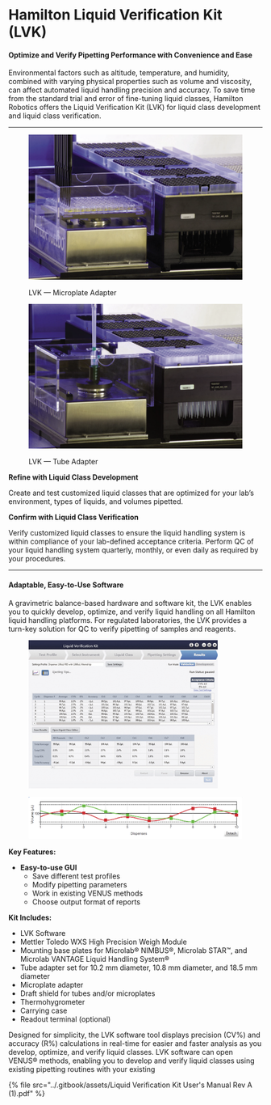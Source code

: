# Hamilton Liquid Verification Kit (LVK)

#### Optimize and Verify Pipetting Performance with Convenience and Ease

Environmental factors such as altitude, temperature, and humidity, combined with varying physical properties such as volume and viscosity, can affect automated liquid handling precision and accuracy. To save time from the standard trial and error of fine-tuning liquid classes, Hamilton Robotics offers the Liquid Verification Kit (LVK) for liquid class development and liquid class verification.

***

<div>

<figure><img src="../.gitbook/assets/image (21) (1) (1) (1).png" alt=""><figcaption><p>LVK — Microplate Adapter</p></figcaption></figure>

 

<figure><img src="../.gitbook/assets/image (22) (1) (1).png" alt=""><figcaption><p>LVK — Tube Adapter</p></figcaption></figure>

</div>



**Refine with Liquid Class Development**

Create and test customized liquid classes that are optimized for your lab’s environment, types of liquids, and volumes pipetted.

**Confirm with Liquid Class Verification**

Verify customized liquid classes to ensure the liquid handling system is within compliance of your lab-defined acceptance criteria. Perform QC of your liquid handling system quarterly, monthly, or even daily as required by your procedures.

***

#### Adaptable, Easy-to-Use Software

A gravimetric balance-based hardware and software kit, the LVK enables you to quickly develop, optimize, and verify liquid handling on all Hamilton liquid handling platforms. For regulated laboratories, the LVK provides a turn-key solution for QC to verify pipetting of samples and reagents.

<figure><img src="../.gitbook/assets/image (23) (1) (1).png" alt="" width="375"><figcaption></figcaption></figure>

<figure><img src="../.gitbook/assets/image (24) (1) (1).png" alt=""><figcaption></figcaption></figure>

**Key Features:**

* **Easy-to-use GUI**
  * Save different test profiles
  * Modify pipetting parameters
  * Work in existing VENUS methods
  * Choose output format of reports

**Kit Includes:**

* LVK Software
* Mettler Toledo WXS High Precision Weigh Module
* Mounting base plates for Microlab® NIMBUS®, Microlab STAR™, and Microlab VANTAGE Liquid Handling System®
* Tube adapter set for 10.2 mm diameter, 10.8 mm diameter, and 18.5 mm diameter
* Microplate adapter
* Draft shield for tubes and/or microplates
* Thermohygrometer
* Carrying case
* Readout terminal (optional)

Designed for simplicity, the LVK software tool displays precision (CV%) and accuracy (R%) calculations in real-time for easier and faster analysis as you develop, optimize, and verify liquid classes. LVK software can open VENUS® methods, enabling you to develop and verify liquid classes using existing pipetting routines with your existing

{% file src="../.gitbook/assets/Liquid Verification Kit User's Manual Rev A (1).pdf" %}

